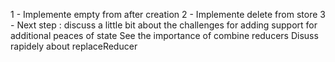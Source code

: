 1 - Implemente empty from after creation
2 - Implemente delete from store
3 - Next step : discuss a little bit about the challenges for adding support for additional peaces of state
See the importance of combine reducers
Disuss rapidely about replaceReducer
